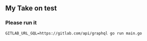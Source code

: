 ## My Take on test

### Please run it 
```
GITLAB_URL_GQL=https://gitlab.com/api/graphql go run main.go
```